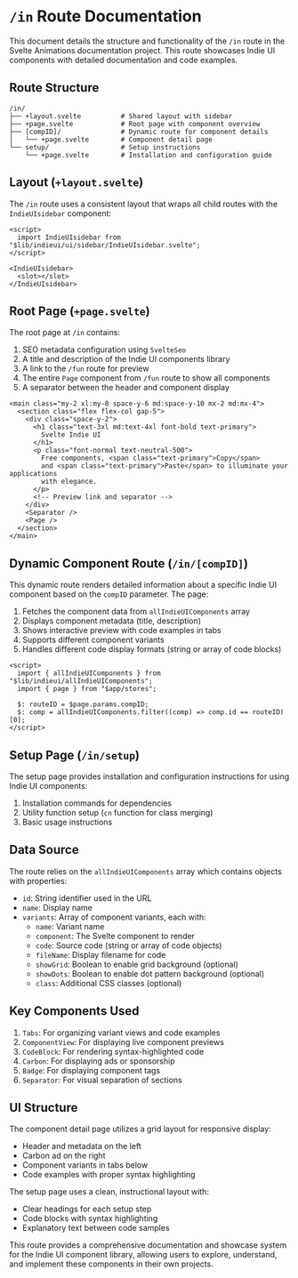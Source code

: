 # `/in` Route Documentation

This document details the structure and functionality of the `/in` route in the Svelte Animations documentation project. This route showcases Indie UI components with detailed documentation and code examples.

## Route Structure

```
/in/
├── +layout.svelte          # Shared layout with sidebar
├── +page.svelte            # Root page with component overview
├── [compID]/               # Dynamic route for component details
│   └── +page.svelte        # Component detail page
└── setup/                  # Setup instructions
    └── +page.svelte        # Installation and configuration guide
```

## Layout (`+layout.svelte`)

The `/in` route uses a consistent layout that wraps all child routes with the `IndieUIsidebar` component:

```svelte
<script>
  import IndieUIsidebar from "$lib/indieui/ui/sidebar/IndieUIsidebar.svelte";
</script>

<IndieUIsidebar>
  <slot></slot>
</IndieUIsidebar>
```

## Root Page (`+page.svelte`)

The root page at `/in` contains:
1. SEO metadata configuration using `SvelteSeo`
2. A title and description of the Indie UI components library
3. A link to the `/fun` route for preview
4. The entire `Page` component from `/fun` route to show all components
5. A separator between the header and component display

```svelte
<main class="my-2 xl:my-8 space-y-6 md:space-y-10 mx-2 md:mx-4">
  <section class="flex flex-col gap-5">
    <div class="space-y-2">
      <h1 class="text-3xl md:text-4xl font-bold text-primary">
        Svelte Indie UI
      </h1>
      <p class="font-normal text-neutral-500">
        Free components, <span class="text-primary">Copy</span>
        and <span class="text-primary">Paste</span> to illuminate your applications
        with elegance.
      </p>
      <!-- Preview link and separator -->
    </div>
    <Separator />
    <Page />
  </section>
</main>
```

## Dynamic Component Route (`/in/[compID]`)

This dynamic route renders detailed information about a specific Indie UI component based on the `compID` parameter. The page:

1. Fetches the component data from `allIndieUIComponents` array
2. Displays component metadata (title, description)
3. Shows interactive preview with code examples in tabs
4. Supports different component variants
5. Handles different code display formats (string or array of code blocks)

```svelte
<script>
  import { allIndieUIComponents } from "$lib/indieui/allIndieUIComponents";
  import { page } from "$app/stores";
  
  $: routeID = $page.params.compID;
  $: comp = allIndieUIComponents.filter((comp) => comp.id == routeID)[0];
</script>
```

## Setup Page (`/in/setup`)

The setup page provides installation and configuration instructions for using Indie UI components:

1. Installation commands for dependencies
2. Utility function setup (`cn` function for class merging)
3. Basic usage instructions

## Data Source

The route relies on the `allIndieUIComponents` array which contains objects with properties:
- `id`: String identifier used in the URL
- `name`: Display name
- `variants`: Array of component variants, each with:
  - `name`: Variant name
  - `component`: The Svelte component to render
  - `code`: Source code (string or array of code objects)
  - `fileName`: Display filename for code
  - `showGrid`: Boolean to enable grid background (optional)
  - `showDots`: Boolean to enable dot pattern background (optional)
  - `class`: Additional CSS classes (optional)

## Key Components Used

1. `Tabs`: For organizing variant views and code examples
2. `ComponentView`: For displaying live component previews
3. `CodeBlock`: For rendering syntax-highlighted code
4. `Carbon`: For displaying ads or sponsorship
5. `Badge`: For displaying component tags
6. `Separator`: For visual separation of sections

## UI Structure

The component detail page utilizes a grid layout for responsive display:
- Header and metadata on the left
- Carbon ad on the right
- Component variants in tabs below
- Code examples with proper syntax highlighting

The setup page uses a clean, instructional layout with:
- Clear headings for each setup step
- Code blocks with syntax highlighting
- Explanatory text between code samples

This route provides a comprehensive documentation and showcase system for the Indie UI component library, allowing users to explore, understand, and implement these components in their own projects.